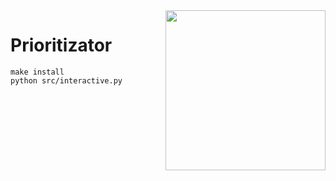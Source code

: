 <img src="https://www.islas.org.mx/img/logo.svg" align="right" width="256" />

# Prioritizator

```
make install
python src/interactive.py
```

